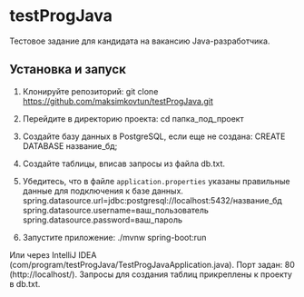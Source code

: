 # testProgJava
Тестовое задание для кандидата на вакансию Java-разработчика.

## Установка и запуск
1. Клонируйте репозиторий:
   git clone https://github.com/maksimkovtun/testProgJava.git

2. Перейдите в директорию проекта:
   cd папка_под_проект

3. Создайте базу данных в PostgreSQL, если еще не создана:
   CREATE DATABASE название_бд;

4. Создайте таблицы, вписав запросы из файла db.txt.

5. Убедитесь, что в файле `application.properties` указаны правильные данные для подключения к базе данных.
   spring.datasource.url=jdbc:postgresql://localhost:5432/название_бд
   spring.datasource.username=ваш_пользователь
   spring.datasource.password=ваш_пароль

6. Запустите приложение:
   ./mvnw spring-boot:run

Или через IntelliJ IDEA (com/program/testProgJava/TestProgJavaApplication.java).
Порт задан: 80 (http://localhost/).
Запросы для создания таблиц прикреплены к проекту в db.txt.
